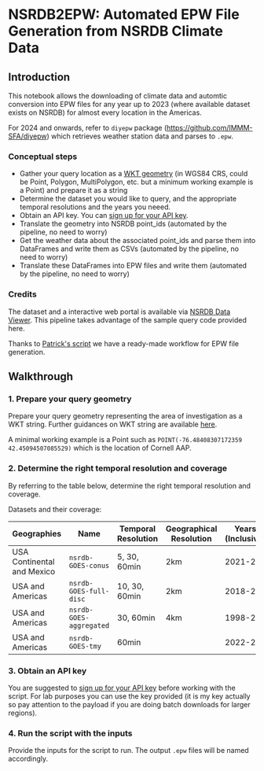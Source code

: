 # NSRDB2EPW: Automated EPW File Generation from NSRDB Climate Data
## Introduction
This notebook allows the downloading of climate data and automtic conversion into EPW files for any year up to 2023 (where available dataset exists on NSRDB) for almost every location in the Americas.

For 2024 and onwards, refer to `diyepw` package (https://github.com/IMMM-SFA/diyepw) which retrieves weather station data and parses to `.epw`.

### Conceptual steps

+ Gather your query location as a [WKT geometry](https://libgeos.org/specifications/wkt/) (in WGS84 CRS, could be Point, Polygon, MultiPolygon, etc. but a minimum working example is a Point) and prepare it as a string
+ Determine the dataset you would like to query, and the appropriate temporal resolutions and the years you neeed.
+ Obtain an API key. You can [sign up for your API key](https://developer.nrel.gov/signup/).
+ Translate the geometry into NSRDB point_ids (automated by the pipeline, no need to worry)
+ Get the weather data about the associated point_ids and parse them into DataFrames and write them as CSVs (automated by the pipeline, no need to worry)
+ Translate these DataFrames into EPW files and write them (automated by the pipeline, no need to worry)

### Credits

The dataset and a interactive web portal is available via [NSRDB Data Viewer](https://nsrdb.nrel.gov/data-viewer). This pipeline takes advantage of the sample query code provided here.

Thanks to [Patrick's script](https://github.com/building-energy/epw/blob/master/epw/epw.py) we have a ready-made workflow for EPW file generation.

## Walkthrough
### 1. Prepare your query geometry

Prepare your query geometry representing the area of investigation as a WKT string. Further guidances on WKT string are available [here](https://libgeos.org/specifications/wkt/).

A minimal working example is a Point such as `POINT(-76.48408307172359 42.45094507085529)` which is the location of Cornell AAP.

### 2. Determine the right temporal resolution and coverage

By referring to the table below, determine the right temporal resolution and coverage.

Datasets and their coverage:

|Geographies|Name|Temporal Resolution|Geographical Resolution|Years (Inclusive)|
|------|------|------|------|------|
|USA Continental and Mexico|`nsrdb-GOES-conus`|5, 30, 60min|2km|2021-23|
|USA and Americas|`nsrdb-GOES-full-disc`|10, 30, 60min|2km|2018-23|
|USA and Americas|`nsrdb-GOES-aggregated`|30, 60min|4km|1998-23|
|USA and Americas|`nsrdb-GOES-tmy`|60min| |2022-23|

### 3. Obtain an API key
You are suggested to [sign up for your API key](https://developer.nrel.gov/signup/) before working with the script. For lab purposes you can use the key provided (it is my key actually so pay attention to the payload if you are doing batch downloads for larger regions).

### 4. Run the script with the inputs

Provide the inputs for the script to run. The output `.epw` files will be named accordingly.
